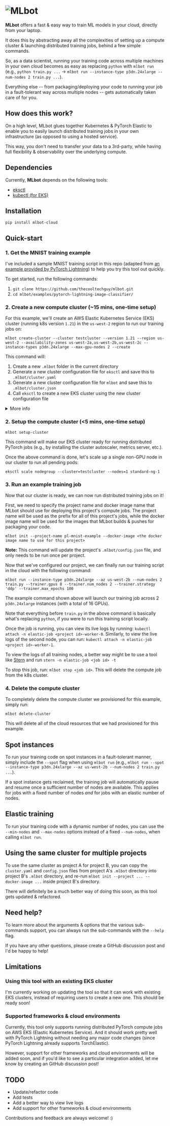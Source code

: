 # ![MLbot](./logo.svg)
**MLbot** offers a fast & easy way to train ML models in your cloud, directly from your laptop.

It does this by abstracting away all the complexities of setting up a compute cluster & launching distributed training jobs, behind a few simple commands.

So, as a data scientist, running your training code across multiple machines in your own cloud becomes as easy as replacing `python` with `mlbot run` (e.g., `python train.py ...` &rarr; `mlbot run --instance-type p3dn.24xlarge --num-nodes 2 train.py ...`).

Everything else -- from packaging/deploying your code to running your job in a fault-tolerant way across multiple nodes -- gets automatically taken care of for you.

## How does this work?
On a high level, MLbot glues together Kubernetes & PyTorch Elastic to enable you to easily launch distributed training jobs in your own infrastructure (as opposed to using a hosted service).

This way, you don't need to transfer your data to a 3rd-party, while having full flexibility & observability over the underlying compute.

## Dependencies
Currently, **MLbot** depends on the following tools:
- <a href="https://eksctl.io/">eksctl</a>
- <a href="https://docs.aws.amazon.com/eks/latest/userguide/install-kubectl.html">kubectl (for EKS)</a>

## Installation
`pip install mlbot-cloud`

## Quick-start
### 1. Get the MNIST training example
I've included a sample MNIST training script in this repo (adapted from <a href="https://github.com/PyTorchLightning/pytorch-lightning/tree/master/pl_examples/basic_examples">an example provided by PyTorch Lightning</a>) to help you try this tool out quickly.

To get started, run the following commands:

1. `git clone https://github.com/thecooltechguy/mlbot.git`
2. `cd mlbot/examples/pytorch-lightning-image-classifier/` 

### 2. Create a new compute cluster (~15 mins, one-time setup)
For this example, we'll create an AWS Elastic Kubernetes Service (EKS) cluster (running k8s version `1.21`) in the `us-west-2` region to run our training jobs on:

```mlbot create-cluster --cluster testcluster --version 1.21 --region us-west-2 --availability-zones us-west-2a,us-west-2b,us-west-2c --instance-types p3dn.24xlarge --max-gpu-nodes 2 --create```

This command will:
1. Create a new `.mlbot` folder in the current directory
2. Generate a new cluster configuration file for `eksctl` and save this to `.mlbot/cluster.yaml` 
3. Generate a new cluster configuration file for `mlbot` and save this to `.mlbot/cluster.json`
4. Call `eksctl` to create a new EKS cluster using the new cluster configuration file

<details>
  <summary>More info</summary>
 
If you'd like to *only* create the cluster configuration file and then separately create the EKS cluster using this file, you can run the same command as shown above, but remove the final `--create` flag.

You can then separately run `eksctl create cluster -f .mlbot/cluster.yaml` to manually create the EKS cluster. This can be useful if you would like to edit the file before creating the EKS cluster.
</details>

### 2. Setup the compute cluster (<5 mins, one-time setup)

```mlbot setup-cluster```

This command will make our EKS cluster ready for running distributed PyTorch jobs (e.g., by installing the cluster autoscaler, metrics server, etc.).

Once the above command is done, let's scale up a single non-GPU node in our cluster to run all pending pods:

```eksctl scale nodegroup --cluster=testcluster --nodes=1 standard-ng-1```

### 3. Run an example training job
Now that our cluster is ready, we can now run distributed training jobs on it!

First, we need to specify the project name and docker image name that MLbot should use for deploying this project's compute jobs. The project name will be used as the prefix for all of this project's jobs, while the docker image name will be used for the images that MLbot builds & pushes for packaging your code.

```mlbot init --project-name pl-mnist-example --docker-image <the docker image name to use for this project>```

**Note:** This command will update the project's `.mlbot/config.json` file, and only needs to be run once per project.
	
Now that we've configured our project, we can finally run our training script in the cloud with the following command:

```mlbot run --instance-type p3dn.24xlarge --az us-west-2b --num-nodes 2 train.py --trainer.gpus 8 --trainer.num_nodes 2 --trainer.strategy 'ddp' --trainer.max_epochs 100```

The example command shown above will launch our training job across 2 `p3dn.24xlarge` instances (with a total of 16 GPUs).

Note that everything before `train.py` in the above command is basically what's replacing `python`, if you were to run this training script locally.

Once the job is running, you can view its live logs by running: `kubectl attach -n elastic-job <project id>-worker-0`. Similarly, to view the live logs of the second node, you can run: `kubectl attach -n elastic-job <project id>-worker-1`.

To view the logs of all training nodes, a better way might be to use a tool like <a href="https://github.com/stern/stern">Stern</a> and run `stern -n elastic-job <job id> -t`

To stop this job, run: `mlbot stop <job id>`. This will delete the compute job from the k8s cluster.

### 4. Delete the compute cluster
To completely delete the compute cluster we provisioned for this example, simply run:

```mlbot delete-cluster```

This will delete all of the cloud resources that we had provisioned for this example.

## Spot instances
To run your training code on spot instances in a fault-tolerant manner, simply include the `--spot` flag when using `mlbot run` (e.g., `mlbot run --spot --instance-type p3dn.24xlarge --az us-west-2b --num-nodes 2 train.py ...`).

If a spot instance gets reclaimed, the training job will automatically pause and resume once a sufficient number of nodes are available. This applies for jobs with a fixed number of nodes *and* for jobs with an elastic number of nodes.

## Elastic training
To run your training code with a dynamic number of nodes, you can use the `--min-nodes` and `--max-nodes` options instead of a fixed `--num-nodes`, when calling `mlbot run`.

## Using the same cluster for multiple projects
To use the same cluster as project A for project B, you can copy the `cluster.yaml` and `config.json` files from project A's `.mlbot` directory into project B's `.mlbot` directory, and re-run `mlbot init --project ... --docker-image ...` inside project B's directory.

There will definitely be a much better way of doing this soon, as this tool gets updated & refactored.

## Need help?
To learn more about the arguments & options that the various sub-commands support, you can always run the sub-commands with the `--help` flag.

If you have any other questions, please create a GitHub discussion post and I'd be happy to help!

## Limitations
### Using this tool with an existing EKS cluster
I'm currently working on updating the tool so that it can work with existing EKS clusters, instead of requiring users to create a new one. This should be ready soon!

### Supported frameworks & cloud environments
Currently, this tool only supports running distributed PyTorch compute jobs on AWS EKS (Elastic Kubernetes Service). And it should work pretty well with PyTorch Lightning without needing any major code changes (since PyTorch Lightning already supports TorchElastic).

However, support for other frameworks and cloud environments will be added soon, and if you'd like to see a particular integration added, let me know by creating an GitHub discussion post!

## TODO

- Update/refactor code
- Add tests
- Add a better way to view live logs
- Add support for other frameworks & cloud environments

Contributions and feedback are always welcome! :)